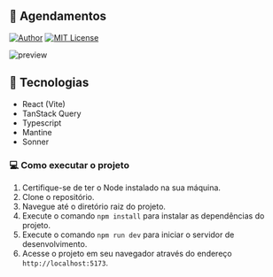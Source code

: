 ## 📅 Agendamentos

[![Author](https://img.shields.io/badge/author-ClodoaldoDantas-3b82f6)](https://github.com/ClodoaldoDantas)
[![MIT License](https://img.shields.io/badge/License-MIT-3b82f6.svg)](https://choosealicense.com/licenses/mit/)

![preview](https://github.com/ClodoaldoDantas/schedules-app-web/assets/32376905/51085305-339c-408a-a7ae-77655a2a99e6)

## 🚀 Tecnologias

- React (Vite)
- TanStack Query
- Typescript
- Mantine
- Sonner

 ### 💻 Como executar o projeto

1. Certifique-se de ter o Node instalado na sua máquina.
2. Clone o repositório.
3. Navegue até o diretório raiz do projeto.
4. Execute o comando `npm install` para instalar as dependências do projeto.
5. Execute o comando `npm run dev` para iniciar o servidor de desenvolvimento.
6. Acesse o projeto em seu navegador através do endereço `http://localhost:5173`.
